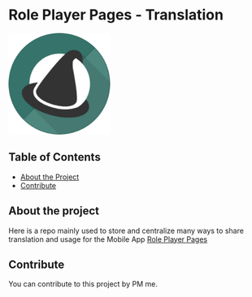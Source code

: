 # Role Player Pages - Translation

<img src="RPP_Logo.png" width="200" height="200" />

<!-- TABLE OF CONTENTS -->
## Table of Contents

* [About the Project](#about-the-project)
* [Contribute](#contribute)

## About the project

Here is a repo mainly used to store and centralize many ways to share translation and usage for the Mobile App [Role Player Pages](https://play.google.com/store/apps/details?id=com.siryorgan.roleplayerpages)

## Contribute

You can contribute to this project by PM me.

